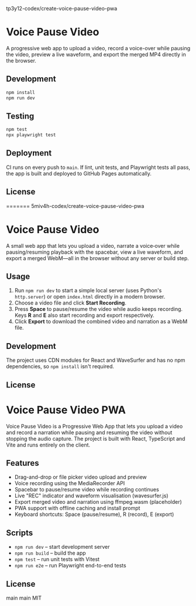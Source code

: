 tp3y12-codex/create-voice-pause-video-pwa
# Voice Pause Video

A progressive web app to upload a video, record a voice-over while pausing the video, preview a live waveform, and export the merged MP4 directly in the browser.

## Development

```bash
npm install
npm run dev
```

## Testing

```bash
npm test
npx playwright test
```

## Deployment

CI runs on every push to `main`. If lint, unit tests, and Playwright tests all pass, the app is built and deployed to GitHub Pages automatically.

## License

=======
5miv4h-codex/create-voice-pause-video-pwa
# Voice Pause Video

A small web app that lets you upload a video, narrate a voice‑over while pausing/resuming playback with the spacebar, view a live waveform, and export a merged WebM—all in the browser without any server or build step.

## Usage
1. Run `npm run dev` to start a simple local server (uses Python's `http.server`) or open `index.html` directly in a modern browser.
2. Choose a video file and click **Start Recording**.
3. Press **Space** to pause/resume the video while audio keeps recording. Keys **R** and **E** also start recording and export respectively.
4. Click **Export** to download the combined video and narration as a WebM file.

## Development
The project uses CDN modules for React and WaveSurfer and has no npm dependencies, so `npm install` isn't required.

## License

# Voice Pause Video PWA

Voice Pause Video is a Progressive Web App that lets you upload a video and
record a narration while pausing and resuming the video without stopping the
audio capture. The project is built with React, TypeScript and Vite and runs
entirely on the client.

## Features

- Drag-and-drop or file picker video upload and preview
- Voice recording using the MediaRecorder API
- Spacebar to pause/resume video while recording continues
- Live "REC" indicator and waveform visualisation (wavesurfer.js)
- Export merged video and narration using ffmpeg.wasm (placeholder)
- PWA support with offline caching and install prompt
- Keyboard shortcuts: Space (pause/resume), R (record), E (export)

## Scripts

- `npm run dev` – start development server
- `npm run build` – build the app
- `npm test` – run unit tests with Vitest
- `npm run e2e` – run Playwright end-to-end tests

## License

main
 main
MIT
